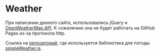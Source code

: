 # Weather

При написании данного сайта, использовались jQuery и [OpenWeatherMap API](https://openweathermap.org/api). К сожалению она не будет работать на GitHub Pages из-за протокола http. 

Ссылка на [репозиторий](https://github.com/StasTet/stastet.github.io), где используется библиотека для погоды [simpleWeather.js](http://simpleweatherjs.com/).
